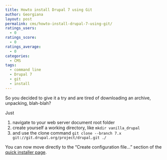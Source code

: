```yaml
---
title: Howto install Drupal 7 using Git
author: Georgiana
layout: post
permalink: cms/howto-install-drupal-7-using-git/
ratings_users:
  - 0
ratings_score:
  - 0
ratings_average:
  - 0
categories:
  - CMS
tags:
  - command line
  - Drupal 7
  - git
  - install
---
```

So you decided to give it a try and are tired of downloading an archive, unpacking, blah-blah?

Just

  1. navigate to your web server document root folder
  2. create yourself a working directory, like `mkdir vanilla_drupal`
  3. and use the clone command `git clone --branch 7.x git://git.drupal.org/project/drupal.git ./`

You can now move directly to the &#8220;Create configuration file&#8230;&#8221; section of the [quick installer page][1].

 [1]: http://drupal.org/documentation/install/developers "quick install for Drupal developers"
